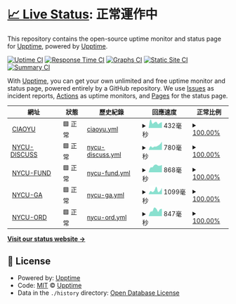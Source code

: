 # [📈 Live Status](https://upptime.github.io/upptime): <!--live status--> **正常運作中**

This repository contains the open-source uptime monitor and status page for [Upptime](https://upptime.js.org), powered by [Upptime](https://github.com/upptime/upptime).

[![Uptime CI](https://github.com/Canboo/upptime/workflows/Uptime%20CI/badge.svg)](https://github.com/Canboo/upptime/actions?query=workflow%3A%22Uptime+CI%22)
[![Response Time CI](https://github.com/Canboo/upptime/workflows/Response%20Time%20CI/badge.svg)](https://github.com/Canboo/upptime/actions?query=workflow%3A%22Response+Time+CI%22)
[![Graphs CI](https://github.com/Canboo/upptime/workflows/Graphs%20CI/badge.svg)](https://github.com/Canboo/upptime/actions?query=workflow%3A%22Graphs+CI%22)
[![Static Site CI](https://github.com/Canboo/upptime/workflows/Static%20Site%20CI/badge.svg)](https://github.com/Canboo/upptime/actions?query=workflow%3A%22Static+Site+CI%22)
[![Summary CI](https://github.com/Canboo/upptime/workflows/Summary%20CI/badge.svg)](https://github.com/Canboo/upptime/actions?query=workflow%3A%22Summary+CI%22)

With [Upptime](https://upptime.js.org), you can get your own unlimited and free uptime monitor and status page, powered entirely by a GitHub repository. We use [Issues](https://github.com/upptime/upptime/issues) as incident reports, [Actions](https://github.com/Canboo/upptime/actions) as uptime monitors, and [Pages](https://upptime.github.io/upptime) for the status page.

<!--start: status pages-->
<!-- This summary is generated by Upptime (https://github.com/upptime/upptime) -->
<!-- Do not edit this manually, your changes will be overwritten -->
<!-- prettier-ignore -->
| 網址 | 狀態 | 歷史紀錄 | 回應速度 | 正常比例 |
| --- | ------ | ------- | ------------- | ------ |
| <img alt="" src="https://www.ciaoyu.com.tw/favicon.ico" height="13"> [CIAOYU](https://www.ciaoyu.com.tw) | 🟩 正常 | [ciaoyu.yml](https://github.com/Canboo/upptime/commits/HEAD/history/ciaoyu.yml) | <details><summary><img alt="回應速度圖像" src="./graphs/ciaoyu/response-time-week.png" height="20"> 432毫秒</summary><br><a href="https://upptime.ciaoyu.com.tw/history/ciaoyu"><img alt="回應速度 342" src="https://img.shields.io/endpoint?url=https%3A%2F%2Fraw.githubusercontent.com%2FCanboo%2Fupptime%2FHEAD%2Fapi%2Fciaoyu%2Fresponse-time.json"></a><br><a href="https://upptime.ciaoyu.com.tw/history/ciaoyu"><img alt="24 小時回應速度 446" src="https://img.shields.io/endpoint?url=https%3A%2F%2Fraw.githubusercontent.com%2FCanboo%2Fupptime%2FHEAD%2Fapi%2Fciaoyu%2Fresponse-time-day.json"></a><br><a href="https://upptime.ciaoyu.com.tw/history/ciaoyu"><img alt="7 天正常運作時間 432" src="https://img.shields.io/endpoint?url=https%3A%2F%2Fraw.githubusercontent.com%2FCanboo%2Fupptime%2FHEAD%2Fapi%2Fciaoyu%2Fresponse-time-week.json"></a><br><a href="https://upptime.ciaoyu.com.tw/history/ciaoyu"><img alt="30天的正常運作時間 378" src="https://img.shields.io/endpoint?url=https%3A%2F%2Fraw.githubusercontent.com%2FCanboo%2Fupptime%2FHEAD%2Fapi%2Fciaoyu%2Fresponse-time-month.json"></a><br><a href="https://upptime.ciaoyu.com.tw/history/ciaoyu"><img alt="1年的正常運作時間 342" src="https://img.shields.io/endpoint?url=https%3A%2F%2Fraw.githubusercontent.com%2FCanboo%2Fupptime%2FHEAD%2Fapi%2Fciaoyu%2Fresponse-time-year.json"></a></details> | <details><summary><a href="https://upptime.ciaoyu.com.tw/history/ciaoyu">100.00%</a></summary><a href="https://upptime.ciaoyu.com.tw/history/ciaoyu"><img alt="正常比例 100.00%" src="https://img.shields.io/endpoint?url=https%3A%2F%2Fraw.githubusercontent.com%2FCanboo%2Fupptime%2FHEAD%2Fapi%2Fciaoyu%2Fuptime.json"></a><br><a href="https://upptime.ciaoyu.com.tw/history/ciaoyu"><img alt="24 小時正常運作時間 100.00%" src="https://img.shields.io/endpoint?url=https%3A%2F%2Fraw.githubusercontent.com%2FCanboo%2Fupptime%2FHEAD%2Fapi%2Fciaoyu%2Fuptime-day.json"></a><br><a href="https://upptime.ciaoyu.com.tw/history/ciaoyu"><img alt="7 天正常運作時間 100.00%" src="https://img.shields.io/endpoint?url=https%3A%2F%2Fraw.githubusercontent.com%2FCanboo%2Fupptime%2FHEAD%2Fapi%2Fciaoyu%2Fuptime-week.json"></a><br><a href="https://upptime.ciaoyu.com.tw/history/ciaoyu"><img alt="30天的正常運作時間 100.00%" src="https://img.shields.io/endpoint?url=https%3A%2F%2Fraw.githubusercontent.com%2FCanboo%2Fupptime%2FHEAD%2Fapi%2Fciaoyu%2Fuptime-month.json"></a><br><a href="https://upptime.ciaoyu.com.tw/history/ciaoyu"><img alt="1年的正常運作時間 100.00%" src="https://img.shields.io/endpoint?url=https%3A%2F%2Fraw.githubusercontent.com%2FCanboo%2Fupptime%2FHEAD%2Fapi%2Fciaoyu%2Fuptime-year.json"></a></details>
| <img alt="" src="https://favicons.githubusercontent.com/discuss.ord.nycu.edu.tw" height="13"> [NYCU-DISCUSS](https://discuss.ord.nycu.edu.tw/login) | 🟩 正常 | [nycu-discuss.yml](https://github.com/Canboo/upptime/commits/HEAD/history/nycu-discuss.yml) | <details><summary><img alt="回應速度圖像" src="./graphs/nycu-discuss/response-time-week.png" height="20"> 780毫秒</summary><br><a href="https://upptime.ciaoyu.com.tw/history/nycu-discuss"><img alt="回應速度 575" src="https://img.shields.io/endpoint?url=https%3A%2F%2Fraw.githubusercontent.com%2FCanboo%2Fupptime%2FHEAD%2Fapi%2Fnycu-discuss%2Fresponse-time.json"></a><br><a href="https://upptime.ciaoyu.com.tw/history/nycu-discuss"><img alt="24 小時回應速度 1470" src="https://img.shields.io/endpoint?url=https%3A%2F%2Fraw.githubusercontent.com%2FCanboo%2Fupptime%2FHEAD%2Fapi%2Fnycu-discuss%2Fresponse-time-day.json"></a><br><a href="https://upptime.ciaoyu.com.tw/history/nycu-discuss"><img alt="7 天正常運作時間 780" src="https://img.shields.io/endpoint?url=https%3A%2F%2Fraw.githubusercontent.com%2FCanboo%2Fupptime%2FHEAD%2Fapi%2Fnycu-discuss%2Fresponse-time-week.json"></a><br><a href="https://upptime.ciaoyu.com.tw/history/nycu-discuss"><img alt="30天的正常運作時間 599" src="https://img.shields.io/endpoint?url=https%3A%2F%2Fraw.githubusercontent.com%2FCanboo%2Fupptime%2FHEAD%2Fapi%2Fnycu-discuss%2Fresponse-time-month.json"></a><br><a href="https://upptime.ciaoyu.com.tw/history/nycu-discuss"><img alt="1年的正常運作時間 575" src="https://img.shields.io/endpoint?url=https%3A%2F%2Fraw.githubusercontent.com%2FCanboo%2Fupptime%2FHEAD%2Fapi%2Fnycu-discuss%2Fresponse-time-year.json"></a></details> | <details><summary><a href="https://upptime.ciaoyu.com.tw/history/nycu-discuss">100.00%</a></summary><a href="https://upptime.ciaoyu.com.tw/history/nycu-discuss"><img alt="正常比例 100.00%" src="https://img.shields.io/endpoint?url=https%3A%2F%2Fraw.githubusercontent.com%2FCanboo%2Fupptime%2FHEAD%2Fapi%2Fnycu-discuss%2Fuptime.json"></a><br><a href="https://upptime.ciaoyu.com.tw/history/nycu-discuss"><img alt="24 小時正常運作時間 100.00%" src="https://img.shields.io/endpoint?url=https%3A%2F%2Fraw.githubusercontent.com%2FCanboo%2Fupptime%2FHEAD%2Fapi%2Fnycu-discuss%2Fuptime-day.json"></a><br><a href="https://upptime.ciaoyu.com.tw/history/nycu-discuss"><img alt="7 天正常運作時間 100.00%" src="https://img.shields.io/endpoint?url=https%3A%2F%2Fraw.githubusercontent.com%2FCanboo%2Fupptime%2FHEAD%2Fapi%2Fnycu-discuss%2Fuptime-week.json"></a><br><a href="https://upptime.ciaoyu.com.tw/history/nycu-discuss"><img alt="30天的正常運作時間 100.00%" src="https://img.shields.io/endpoint?url=https%3A%2F%2Fraw.githubusercontent.com%2FCanboo%2Fupptime%2FHEAD%2Fapi%2Fnycu-discuss%2Fuptime-month.json"></a><br><a href="https://upptime.ciaoyu.com.tw/history/nycu-discuss"><img alt="1年的正常運作時間 100.00%" src="https://img.shields.io/endpoint?url=https%3A%2F%2Fraw.githubusercontent.com%2FCanboo%2Fupptime%2FHEAD%2Fapi%2Fnycu-discuss%2Fuptime-year.json"></a></details>
| <img alt="" src="https://favicons.githubusercontent.com/fund.nycu.edu.tw" height="13"> [NYCU-FUND](https://fund.nycu.edu.tw) | 🟩 正常 | [nycu-fund.yml](https://github.com/Canboo/upptime/commits/HEAD/history/nycu-fund.yml) | <details><summary><img alt="回應速度圖像" src="./graphs/nycu-fund/response-time-week.png" height="20"> 868毫秒</summary><br><a href="https://upptime.ciaoyu.com.tw/history/nycu-fund"><img alt="回應速度 877" src="https://img.shields.io/endpoint?url=https%3A%2F%2Fraw.githubusercontent.com%2FCanboo%2Fupptime%2FHEAD%2Fapi%2Fnycu-fund%2Fresponse-time.json"></a><br><a href="https://upptime.ciaoyu.com.tw/history/nycu-fund"><img alt="24 小時回應速度 976" src="https://img.shields.io/endpoint?url=https%3A%2F%2Fraw.githubusercontent.com%2FCanboo%2Fupptime%2FHEAD%2Fapi%2Fnycu-fund%2Fresponse-time-day.json"></a><br><a href="https://upptime.ciaoyu.com.tw/history/nycu-fund"><img alt="7 天正常運作時間 868" src="https://img.shields.io/endpoint?url=https%3A%2F%2Fraw.githubusercontent.com%2FCanboo%2Fupptime%2FHEAD%2Fapi%2Fnycu-fund%2Fresponse-time-week.json"></a><br><a href="https://upptime.ciaoyu.com.tw/history/nycu-fund"><img alt="30天的正常運作時間 825" src="https://img.shields.io/endpoint?url=https%3A%2F%2Fraw.githubusercontent.com%2FCanboo%2Fupptime%2FHEAD%2Fapi%2Fnycu-fund%2Fresponse-time-month.json"></a><br><a href="https://upptime.ciaoyu.com.tw/history/nycu-fund"><img alt="1年的正常運作時間 877" src="https://img.shields.io/endpoint?url=https%3A%2F%2Fraw.githubusercontent.com%2FCanboo%2Fupptime%2FHEAD%2Fapi%2Fnycu-fund%2Fresponse-time-year.json"></a></details> | <details><summary><a href="https://upptime.ciaoyu.com.tw/history/nycu-fund">100.00%</a></summary><a href="https://upptime.ciaoyu.com.tw/history/nycu-fund"><img alt="正常比例 100.00%" src="https://img.shields.io/endpoint?url=https%3A%2F%2Fraw.githubusercontent.com%2FCanboo%2Fupptime%2FHEAD%2Fapi%2Fnycu-fund%2Fuptime.json"></a><br><a href="https://upptime.ciaoyu.com.tw/history/nycu-fund"><img alt="24 小時正常運作時間 100.00%" src="https://img.shields.io/endpoint?url=https%3A%2F%2Fraw.githubusercontent.com%2FCanboo%2Fupptime%2FHEAD%2Fapi%2Fnycu-fund%2Fuptime-day.json"></a><br><a href="https://upptime.ciaoyu.com.tw/history/nycu-fund"><img alt="7 天正常運作時間 100.00%" src="https://img.shields.io/endpoint?url=https%3A%2F%2Fraw.githubusercontent.com%2FCanboo%2Fupptime%2FHEAD%2Fapi%2Fnycu-fund%2Fuptime-week.json"></a><br><a href="https://upptime.ciaoyu.com.tw/history/nycu-fund"><img alt="30天的正常運作時間 100.00%" src="https://img.shields.io/endpoint?url=https%3A%2F%2Fraw.githubusercontent.com%2FCanboo%2Fupptime%2FHEAD%2Fapi%2Fnycu-fund%2Fuptime-month.json"></a><br><a href="https://upptime.ciaoyu.com.tw/history/nycu-fund"><img alt="1年的正常運作時間 100.00%" src="https://img.shields.io/endpoint?url=https%3A%2F%2Fraw.githubusercontent.com%2FCanboo%2Fupptime%2FHEAD%2Fapi%2Fnycu-fund%2Fuptime-year.json"></a></details>
| <img alt="" src="https://favicons.githubusercontent.com/ga.nycu.edu.tw" height="13"> [NYCU-GA](https://ga.nycu.edu.tw) | 🟩 正常 | [nycu-ga.yml](https://github.com/Canboo/upptime/commits/HEAD/history/nycu-ga.yml) | <details><summary><img alt="回應速度圖像" src="./graphs/nycu-ga/response-time-week.png" height="20"> 1099毫秒</summary><br><a href="https://upptime.ciaoyu.com.tw/history/nycu-ga"><img alt="回應速度 815" src="https://img.shields.io/endpoint?url=https%3A%2F%2Fraw.githubusercontent.com%2FCanboo%2Fupptime%2FHEAD%2Fapi%2Fnycu-ga%2Fresponse-time.json"></a><br><a href="https://upptime.ciaoyu.com.tw/history/nycu-ga"><img alt="24 小時回應速度 1742" src="https://img.shields.io/endpoint?url=https%3A%2F%2Fraw.githubusercontent.com%2FCanboo%2Fupptime%2FHEAD%2Fapi%2Fnycu-ga%2Fresponse-time-day.json"></a><br><a href="https://upptime.ciaoyu.com.tw/history/nycu-ga"><img alt="7 天正常運作時間 1099" src="https://img.shields.io/endpoint?url=https%3A%2F%2Fraw.githubusercontent.com%2FCanboo%2Fupptime%2FHEAD%2Fapi%2Fnycu-ga%2Fresponse-time-week.json"></a><br><a href="https://upptime.ciaoyu.com.tw/history/nycu-ga"><img alt="30天的正常運作時間 826" src="https://img.shields.io/endpoint?url=https%3A%2F%2Fraw.githubusercontent.com%2FCanboo%2Fupptime%2FHEAD%2Fapi%2Fnycu-ga%2Fresponse-time-month.json"></a><br><a href="https://upptime.ciaoyu.com.tw/history/nycu-ga"><img alt="1年的正常運作時間 815" src="https://img.shields.io/endpoint?url=https%3A%2F%2Fraw.githubusercontent.com%2FCanboo%2Fupptime%2FHEAD%2Fapi%2Fnycu-ga%2Fresponse-time-year.json"></a></details> | <details><summary><a href="https://upptime.ciaoyu.com.tw/history/nycu-ga">100.00%</a></summary><a href="https://upptime.ciaoyu.com.tw/history/nycu-ga"><img alt="正常比例 100.00%" src="https://img.shields.io/endpoint?url=https%3A%2F%2Fraw.githubusercontent.com%2FCanboo%2Fupptime%2FHEAD%2Fapi%2Fnycu-ga%2Fuptime.json"></a><br><a href="https://upptime.ciaoyu.com.tw/history/nycu-ga"><img alt="24 小時正常運作時間 100.00%" src="https://img.shields.io/endpoint?url=https%3A%2F%2Fraw.githubusercontent.com%2FCanboo%2Fupptime%2FHEAD%2Fapi%2Fnycu-ga%2Fuptime-day.json"></a><br><a href="https://upptime.ciaoyu.com.tw/history/nycu-ga"><img alt="7 天正常運作時間 100.00%" src="https://img.shields.io/endpoint?url=https%3A%2F%2Fraw.githubusercontent.com%2FCanboo%2Fupptime%2FHEAD%2Fapi%2Fnycu-ga%2Fuptime-week.json"></a><br><a href="https://upptime.ciaoyu.com.tw/history/nycu-ga"><img alt="30天的正常運作時間 100.00%" src="https://img.shields.io/endpoint?url=https%3A%2F%2Fraw.githubusercontent.com%2FCanboo%2Fupptime%2FHEAD%2Fapi%2Fnycu-ga%2Fuptime-month.json"></a><br><a href="https://upptime.ciaoyu.com.tw/history/nycu-ga"><img alt="1年的正常運作時間 100.00%" src="https://img.shields.io/endpoint?url=https%3A%2F%2Fraw.githubusercontent.com%2FCanboo%2Fupptime%2FHEAD%2Fapi%2Fnycu-ga%2Fuptime-year.json"></a></details>
| <img alt="" src="https://favicons.githubusercontent.com/ord.nycu.edu.tw" height="13"> [NYCU-ORD](https://ord.nycu.edu.tw) | 🟩 正常 | [nycu-ord.yml](https://github.com/Canboo/upptime/commits/HEAD/history/nycu-ord.yml) | <details><summary><img alt="回應速度圖像" src="./graphs/nycu-ord/response-time-week.png" height="20"> 847毫秒</summary><br><a href="https://upptime.ciaoyu.com.tw/history/nycu-ord"><img alt="回應速度 750" src="https://img.shields.io/endpoint?url=https%3A%2F%2Fraw.githubusercontent.com%2FCanboo%2Fupptime%2FHEAD%2Fapi%2Fnycu-ord%2Fresponse-time.json"></a><br><a href="https://upptime.ciaoyu.com.tw/history/nycu-ord"><img alt="24 小時回應速度 979" src="https://img.shields.io/endpoint?url=https%3A%2F%2Fraw.githubusercontent.com%2FCanboo%2Fupptime%2FHEAD%2Fapi%2Fnycu-ord%2Fresponse-time-day.json"></a><br><a href="https://upptime.ciaoyu.com.tw/history/nycu-ord"><img alt="7 天正常運作時間 847" src="https://img.shields.io/endpoint?url=https%3A%2F%2Fraw.githubusercontent.com%2FCanboo%2Fupptime%2FHEAD%2Fapi%2Fnycu-ord%2Fresponse-time-week.json"></a><br><a href="https://upptime.ciaoyu.com.tw/history/nycu-ord"><img alt="30天的正常運作時間 722" src="https://img.shields.io/endpoint?url=https%3A%2F%2Fraw.githubusercontent.com%2FCanboo%2Fupptime%2FHEAD%2Fapi%2Fnycu-ord%2Fresponse-time-month.json"></a><br><a href="https://upptime.ciaoyu.com.tw/history/nycu-ord"><img alt="1年的正常運作時間 750" src="https://img.shields.io/endpoint?url=https%3A%2F%2Fraw.githubusercontent.com%2FCanboo%2Fupptime%2FHEAD%2Fapi%2Fnycu-ord%2Fresponse-time-year.json"></a></details> | <details><summary><a href="https://upptime.ciaoyu.com.tw/history/nycu-ord">100.00%</a></summary><a href="https://upptime.ciaoyu.com.tw/history/nycu-ord"><img alt="正常比例 100.00%" src="https://img.shields.io/endpoint?url=https%3A%2F%2Fraw.githubusercontent.com%2FCanboo%2Fupptime%2FHEAD%2Fapi%2Fnycu-ord%2Fuptime.json"></a><br><a href="https://upptime.ciaoyu.com.tw/history/nycu-ord"><img alt="24 小時正常運作時間 100.00%" src="https://img.shields.io/endpoint?url=https%3A%2F%2Fraw.githubusercontent.com%2FCanboo%2Fupptime%2FHEAD%2Fapi%2Fnycu-ord%2Fuptime-day.json"></a><br><a href="https://upptime.ciaoyu.com.tw/history/nycu-ord"><img alt="7 天正常運作時間 100.00%" src="https://img.shields.io/endpoint?url=https%3A%2F%2Fraw.githubusercontent.com%2FCanboo%2Fupptime%2FHEAD%2Fapi%2Fnycu-ord%2Fuptime-week.json"></a><br><a href="https://upptime.ciaoyu.com.tw/history/nycu-ord"><img alt="30天的正常運作時間 100.00%" src="https://img.shields.io/endpoint?url=https%3A%2F%2Fraw.githubusercontent.com%2FCanboo%2Fupptime%2FHEAD%2Fapi%2Fnycu-ord%2Fuptime-month.json"></a><br><a href="https://upptime.ciaoyu.com.tw/history/nycu-ord"><img alt="1年的正常運作時間 100.00%" src="https://img.shields.io/endpoint?url=https%3A%2F%2Fraw.githubusercontent.com%2FCanboo%2Fupptime%2FHEAD%2Fapi%2Fnycu-ord%2Fuptime-year.json"></a></details>

<!--end: status pages-->

[**Visit our status website →**](https://upptime.github.io/upptime)

## 📄 License

- Powered by: [Upptime](https://github.com/upptime/upptime)
- Code: [MIT](./LICENSE) © [Upptime](https://upptime.js.org)
- Data in the `./history` directory: [Open Database License](https://opendatacommons.org/licenses/odbl/1-0/)
